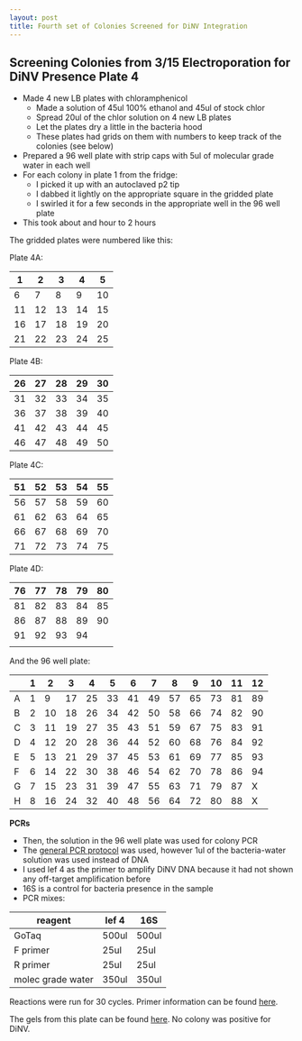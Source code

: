 ```yaml
---
layout: post
title: Fourth set of Colonies Screened for DiNV Integration 
---
```


## Screening Colonies from 3/15 Electroporation for DiNV Presence Plate 4

- Made 4 new LB plates with chloramphenicol 
    - Made a solution of 45ul 100% ethanol and 45ul of stock chlor 
    - Spread 20ul of the chlor solution on 4 new LB plates 
    - Let the plates dry a little in the bacteria hood 
    - These plates had grids on them with numbers to keep track of the colonies (see below)
- Prepared a 96 well plate with strip caps with 5ul of molecular grade water in each well 
- For each colony in plate 1 from  the fridge:
    - I picked it up with an autoclaved p2 tip 
    - I dabbed it lightly on the appropriate square in the gridded plate
    - I swirled it for a few seconds in the appropriate well in the 96 well plate 
- This took about and hour to 2 hours

The gridded plates were numbered like this:

Plate 4A:

| 1  | 2  | 3  | 4  | 5  |
|----|----|----|----|----|
| 6  | 7  | 8  | 9  | 10 |
| 11 | 12 | 13 | 14 | 15 |
| 16 | 17 | 18 | 19 | 20 |
| 21 | 22 | 23 | 24 | 25 |

Plate 4B:

| 26 | 27 | 28 | 29 | 30 |
|----|----|----|----|----|
| 31 | 32 | 33 | 34 | 35 |
| 36 | 37 | 38 | 39 | 40 |
| 41 | 42 | 43 | 44 | 45 |
| 46 | 47 | 48 | 49 | 50 |

Plate 4C:

| 51 | 52 | 53 | 54 | 55 |
|----|----|----|----|----|
| 56 | 57 | 58 | 59 | 60 |
| 61 | 62 | 63 | 64 | 65 |
| 66 | 67 | 68 | 69 | 70 |
| 71 | 72 | 73 | 74 | 75 |

Plate 4D: 

| 76 | 77 | 78 | 79 | 80 |
|----|----|----|----|----|
| 81 | 82 | 83 | 84 | 85 |
| 86 | 87 | 88 | 89 | 90 |
| 91 | 92 | 93 | 94 |    |
|    |    |    |    |    |

And the 96 well plate:

|   | 1 | 2  | 3  | 4  | 5  | 6  | 7  | 8  | 9  | 10 | 11 | 12 |
|---|---|----|----|----|----|----|----|----|----|----|----|----|
| A | 1 | 9  | 17 | 25 | 33 | 41 | 49 | 57 | 65 | 73 | 81 | 89 |
| B | 2 | 10 | 18 | 26 | 34 | 42 | 50 | 58 | 66 | 74 | 82 | 90 |
| C | 3 | 11 | 19 | 27 | 35 | 43 | 51 | 59 | 67 | 75 | 83 | 91 |
| D | 4 | 12 | 20 | 28 | 36 | 44 | 52 | 60 | 68 | 76 | 84 | 92 |
| E | 5 | 13 | 21 | 29 | 37 | 45 | 53 | 61 | 69 | 77 | 85 | 93 |
| F | 6 | 14 | 22 | 30 | 38 | 46 | 54 | 62 | 70 | 78 | 86 | 94 |
| G | 7 | 15 | 23 | 31 | 39 | 47 | 55 | 63 | 71 | 79 | 87 | X  |
| H | 8 | 16 | 24 | 32 | 40 | 48 | 56 | 64 | 72 | 80 | 88 | X  |

**PCRs**

- Then, the solution in the 96 well plate was used for colony PCR 
- The [general PCR protocol](https://github.com/meschedl/Unckless_Lab_Resources/blob/main/protocols/PCR_protocol_general.md) was used, however 1ul of the bacteria-water solution was used instead of DNA 
- I used lef 4 as the primer to amplify DiNV DNA because it had not shown any off-target amplification before 
- 16S is a control for bacteria presence in the sample
- PCR mixes:

|reagent|lef 4|16S|
|---|---|---|
|GoTaq|500ul|500ul|
|F primer|25ul|25ul|
|R primer|25ul|25ul|
|molec grade water|350ul|350ul|

Reactions were run for 30 cycles. Primer information can be found [here](https://docs.google.com/spreadsheets/d/1IaLLjsa4SXJr90wUi8xyE1dYvWmHsbThSz3d8N9KaK0/edit?usp=drive_link).

The gels from this plate can be found [here](https://drive.google.com/drive/folders/1LwhnsTXbVoUH9PTXJxtxKHcgxfmjVgrc). No colony was positive for DiNV. 